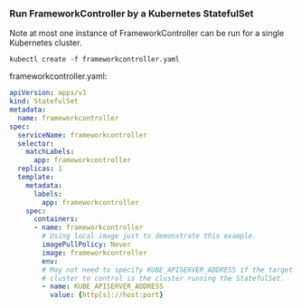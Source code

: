 ### Run FrameworkController by a Kubernetes StatefulSet

Note at most one instance of FrameworkController can be run for a single Kubernetes cluster.

```shell
kubectl create -f frameworkcontroller.yaml
```

frameworkcontroller.yaml:
```yaml
apiVersion: apps/v1
kind: StatefulSet
metadata:
  name: frameworkcontroller
spec:
  serviceName: frameworkcontroller
  selector:
    matchLabels:
      app: frameworkcontroller
  replicas: 1
  template:
    metadata:
      labels:
        app: frameworkcontroller
    spec:
      containers:
      - name: frameworkcontroller
        # Using local image just to demonstrate this example.
        imagePullPolicy: Never
        image: frameworkcontroller
        env:
        # May not need to specify KUBE_APISERVER_ADDRESS if the target
        # cluster to control is the cluster running the StatefulSet.
        - name: KUBE_APISERVER_ADDRESS
          value: {http[s]://host:port}
```
